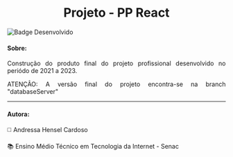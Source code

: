 <h1 align="center"> Projeto - PP React </h1>

![Badge Desenvolvido](https://img.shields.io/badge/STATUS-EM%20DESENVOLVIMENTO-green?style=for-the-badge)

<h4> Sobre: </h4>

<p align="justify" > Construção do produto final do projeto profissional desenvolvido no periódo de 2021 a 2023. </p>
<p align="justify" > ATENÇÂO: A versão final do projeto encontra-se na branch "databaseServer"</p>

<hr>

<h4> Autora: </h4>

<p> ◻️	Andressa Hensel Cardoso </p>

<p> 📚 Ensino Médio Técnico em Tecnologia da Internet - Senac </p>
